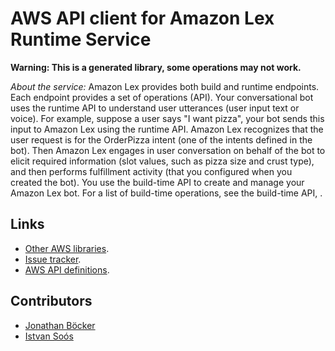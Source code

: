 # AWS API client for Amazon Lex Runtime Service

**Warning: This is a generated library, some operations may not work.**

*About the service:*
Amazon Lex provides both build and runtime endpoints. Each endpoint provides
a set of operations (API). Your conversational bot uses the runtime API to
understand user utterances (user input text or voice). For example, suppose
a user says "I want pizza", your bot sends this input to Amazon Lex using
the runtime API. Amazon Lex recognizes that the user request is for the
OrderPizza intent (one of the intents defined in the bot). Then Amazon Lex
engages in user conversation on behalf of the bot to elicit required
information (slot values, such as pizza size and crust type), and then
performs fulfillment activity (that you configured when you created the
bot). You use the build-time API to create and manage your Amazon Lex bot.
For a list of build-time operations, see the build-time API, .

## Links

- [Other AWS libraries](https://github.com/agilord/aws_client/tree/master/generated).
- [Issue tracker](https://github.com/agilord/aws_client/issues).
- [AWS API definitions](https://github.com/aws/aws-sdk-js/tree/master/apis).

## Contributors

- [Jonathan Böcker](https://github.com/Schwusch)
- [Istvan Soós](https://github.com/isoos)

